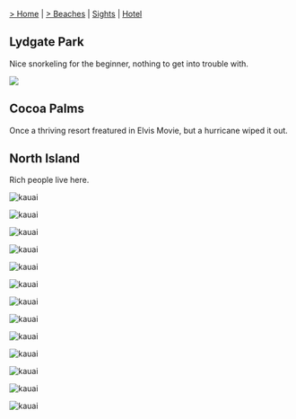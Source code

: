 [> Home](README.md) | [> Beaches](beaches.md) | [Sights](sites.md)  | [Hotel](hotel.md) 

## Lydgate Park

Nice snorkeling for the beginner, nothing to get into trouble with.

![](pics/k7.jpg)

## Cocoa Palms

Once a thriving resort freatured in Elvis Movie, but a hurricane wiped it out.

## North Island

Rich people live here.

![kauai](pics/k2.jpg)

![kauai](pics/k3.png)

![kauai](pics/k4.jpg)

![kauai](pics/k5.jpg)

![kauai](pics/k6.jpg)


![kauai](pics/k8.jpg)

![kauai](pics/k9.png)

![kauai](pics/k1.png)

![kauai](pics/k10.png)

![kauai](pics/k11.jpg)

![kauai](pics/k12.jpg)

![kauai](pics/k13.jpg)

![kauai](pics/k14.png)


